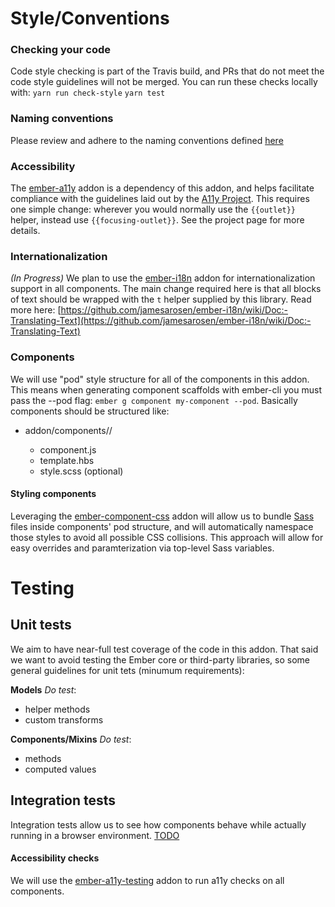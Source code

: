 # Style/Conventions

### Checking your code

Code style checking is part of the Travis build, and PRs that do not meet the code style guidelines will not be merged. 
You can run these checks locally with:
`yarn run check-style`
`yarn test`

### Naming conventions

Please review and adhere to the naming conventions defined [here](http://ember-cli.com/user-guide/#naming-conventions)

### Accessibility

The [ember-a11y](https://www.npmjs.com/package/ember-a11y) addon is a dependency of this addon, and helps facilitate 
compliance with the guidelines laid out by the [A11y Project](http://a11yproject.com/). This requires one simple 
change: wherever you would normally use the `{{outlet}}` helper, instead use `{{focusing-outlet}}`. See the project 
page for more details.

### Internationalization

_(In Progress)_ We plan to use the [ember-i18n](https://github.com/jamesarosen/ember-i18n) addon for 
internationalization support in all components. The main change required here is that all blocks of text should be 
wrapped with the `t` helper supplied by this library. Read more here: 
[https://github.com/jamesarosen/ember-i18n/wiki/Doc:-Translating-Text](https://github.com/jamesarosen/ember-i18n/wiki/Doc:-Translating-Text)

### Components

We will use "pod" style structure for all of the components in this addon. This means when generating component 
scaffolds with ember-cli you must pass the --pod flag: `ember g component my-component --pod`. Basically components 
should be structured like:

- addon/components/<name>/
  - component.js
  - template.hbs
  - style.scss (optional)

#### Styling components

Leveraging the [ember-component-css](https://github.com/ebryn/ember-component-css) addon will allow us to bundle
 [Sass](http://sass-lang.com/) files inside components' pod structure, and will automatically namespace those styles 
 to avoid all possible CSS collisions. This approach will allow for easy overrides and paramterization via top-level 
 Sass variables.

# Testing


## Unit tests

We aim to have near-full test coverage of the code in this addon. That said we want to avoid testing the Ember core or 
third-party libraries, so some general guidelines for unit tets (minumum requirements):

**Models**
_Do test_:
- helper methods
- custom transforms

**Components/Mixins**
_Do test_:
- methods
- computed values

## Integration tests

Integration tests allow us to see how components behave while actually running in a browser environment.
 [TODO](https://openscience.atlassian.net/browse/EOSF-28)

#### Accessibility checks

We will use the [ember-a11y-testing](https://github.com/trentmwillis/ember-a11y-testing) addon to run a11y checks on 
all components.

